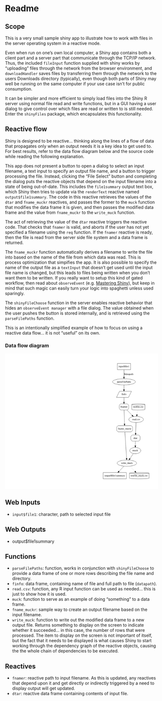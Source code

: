 Readme
================

## Scope

This is a very small sample shiny app to illustrate how to work with
files in the server operating system in a reactive mode.

Even when run on one’s own local computer, a Shiny app contains both a
client part and a server part that communicate through the TCP/IP
network. Thus, the included `fileInput` function supplied with shiny
works by “uploading” files through the network from the browser
environment, and `downloadHandler` saves files by transferring them
through the network to the users Downloads directory (typically), even
though both parts of Shiny may well be running on the same computer if
your use case isn’t for public consumption.

It can be simpler and more efficient to simply load files into the Shiny
R server using normal file read and write functions, but in a GUI having
a user dialog to give control over which files are read or written to is
still needed. Enter the `shinyFiles` package, which encapsulates this
functionality.

## Reactive flow

Shiny is designed to be reactive… thinking along the lines of a flow of
data that propagates only when an output needs it is a key idea to get
used to. For best results, refer to the data flow diagram below and the
source code while reading the following explanation.

This app does not present a button to open a dialog to select an input
filename, a text input to specify an output file name, and a button to
trigger processing the file. Instead, clicking the “File Select” button
and completing the dialog puts the reactive objects that depend on the
input filename into a state of being out-of-date. This includes the
`file1summary` output text box, which Shiny then tries to update via the
`renderText` reactive named `output$file1summary`. The code in this
reactive retrieves the values of the `dtar` and `fname_muckr` reactives,
and passes the former to the `muck` function that modifies the data
frame it is given, and then passes the modified data frame and the value
from `fname_muckr` to the `write_muck` function.

The act of retrieving the value of the `dtar` reactive triggers the
reactive code. That checks that `fnamer` is valid, and aborts if the
user has not yet specified a filename using the `req` function. If the
`fnamer` reactive is ready, then the file is read from the server side
file system and a data frame is returned.

The `fname_muckr` function automatically derives a filename to write the
file into based on the name of the file from which data was read. This
is process optimization that simpifies the app. It is also possible to
specify the name of the output file as a `textInput` that doesn’t get
used until the input file name is changed, but this leads to files being
written when you don’t want them to be written. If you really want to
setup this kind of gated workflow, then read about `observeEvent`
(e.g. [Mastering
Shiny](https://mastering-shiny.org/reactivity-objects.html#observers-details)),
but keep in mind that such magic can easily turn your logic into
spaghetti unless used sparingly.

The `shinyFileChoose` function in the server enables reactive behavior
that hides an `observeEvent manager` with a file dialog. The value
obtained when the user pushes the button is stored internally, and is
retrieved using the `parseFilePaths` function.

This is an intentionally simplified example of how to focus on using a
reactive data flow… it is not “useful” on its own.

### Data flow diagram

![](README_files/figure-gfm/digraph-1.png)<!-- -->

## Web Inputs

- `input$file1`: character, path to selected input file

## Web Outputs

- output\$file1summary

## Functions

- `parseFilePaths`: function, works in conjunction with
  `shinyFileChoose` to provide a data frame of one or more rows
  describing the file name and directory.
- `finfo`: data frame, containing name of file and full path to file
  (`datapath`).
- `read.csv`: function, any R input function can be used as needed… this
  is just to show how it is used.
- `muck`: function to serve as an example of doing “something” to a data
  frame.
- `fname_muckr`: sample way to create an output filename based on the
  input filename.
- `write_muck`: function to write out the modified data frame to a new
  output file. Returns something to display on the screen to indicate
  whether it succeeded… in this case, the number of rows that were
  processed. The item to display on the screen is not important of
  itself, but the fact that it needs to be displayed is what causes
  Shiny to start working through the dependency graph of the reactive
  objects, causing the the whole chain of dependencies to be executed.

## Reactives

- `fnamer`: reactive path to input filename. As this is updated, any
  reactives that depend upon it and get directly or indirectly triggered
  by a need to display output will get updated.
- `dtar`: reactive data frame containing contents of input file.
